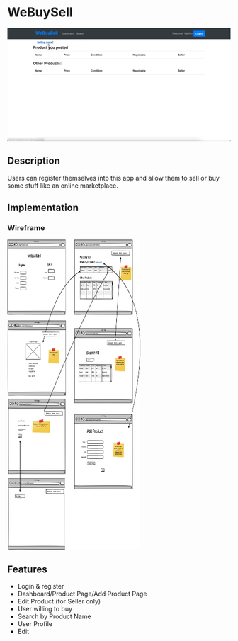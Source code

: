 # WeBuySell
<img src="https://github.com/webuysell/weBuySell_2/blob/develop/webuysell_app/static/WeBuySell_mainpage.gif">

## Description
<p>
Users can register themselves into this app and allow them to sell or buy some stuff like an online marketplace. 
</p>

## Implementation
<h3>Wireframe</h3>
<img src="webuysell_app/static/weBuySell_wireframe.png" width=300 height=700>

## Features
<ul>
  <li> Login &amp; register</li>
  <li> Dashboard/Product Page/Add Product Page</li>
  <li> Edit Product (for Seller only)</li>
  <li> User willing to buy</li>
  <li> Search by Product Name</li>
  <li> User Profile</li>
  <li> Edit</li>
</ul>
